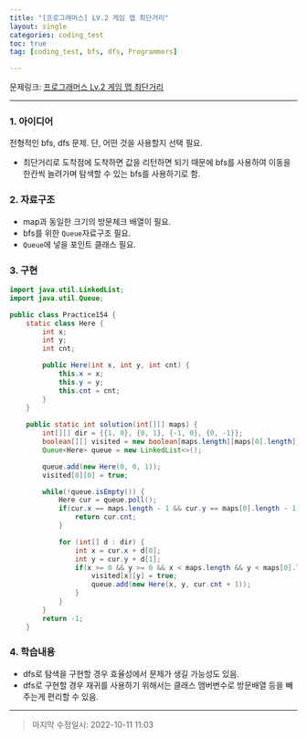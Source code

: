 ```yaml
---
title: "[프로그래머스] LV.2 게임 맵 최단거리"
layout: single
categories: coding_test
toc: true
tag: [coding_test, bfs, dfs, Programmers]

---
```


문제링크: [프로그래머스 Lv.2 게임 맵 최단거리](https://school.programmers.co.kr/learn/courses/30/lessons/1844)

------

### 1. 아이디어

전형적인 bfs, dfs 문제. 단, 어떤 것을 사용할지 선택 필요.

- 최단거리로 도착점에 도착하면 값을 리턴하면 되기 때문에 bfs를 사용하여 이동을 한칸씩 늘려가며 탐색할 수 있는 bfs를 사용하기로 함.

### 2. 자료구조

- map과 동일한 크기의 방문체크 배열이 필요.
- bfs를 위한 `Queue`자료구조 필요.
- `Queue`에 넣을 포인트 클래스 필요.

### 3. 구현

```java
import java.util.LinkedList;
import java.util.Queue;

public class Practice154 {
    static class Here {
        int x;
        int y;
        int cnt;

        public Here(int x, int y, int cnt) {
            this.x = x;
            this.y = y;
            this.cnt = cnt;
        }
    }
    
    public static int solution(int[][] maps) {
        int[][] dir = {{1, 0}, {0, 1}, {-1, 0}, {0, -1}};
        boolean[][] visited = new boolean[maps.length][maps[0].length];
        Queue<Here> queue = new LinkedList<>();

        queue.add(new Here(0, 0, 1));
        visited[0][0] = true;

        while(!queue.isEmpty()) {
            Here cur = queue.poll();
            if(cur.x == maps.length - 1 && cur.y == maps[0].length - 1) {
                return cur.cnt;
            }

            for (int[] d : dir) {
                int x = cur.x + d[0];
                int y = cur.y + d[1];
                if(x >= 0 && y >= 0 && x < maps.length && y < maps[0].length && maps[x][y] == 1 && !visited[x][y]) {
                    visited[x][y] = true;
                    queue.add(new Here(x, y, cur.cnt + 1));
                }
            }
        }
        return -1;
    }
```



### 4. 학습내용

- dfs로 탐색을 구현할 경우 효율성에서 문제가 생길 가능성도 있음.
- dfs로 구현할 경우 재귀를 사용하기 위해서는 클래스 맴버변수로 방문배열 등을 빼주는게 편리할 수 있음.



------

> 마지막 수정일시: 2022-10-11 11:03